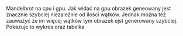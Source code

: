 Mandelbrot na cpu i gpu. Jak widać na gpu obrazek geneowany jest znacznie szybciej niezależnie od ilości wątków. Jednak mozna też zauważyć że im więcej wątków tym obrazek ejst generowany szybciej. Pokazuje to wykres oraz tabelka
